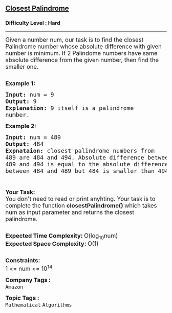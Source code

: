 <h2><a href="https://www.geeksforgeeks.org/problems/closest-palindrome4519/1?page=2&difficulty=Hard&sortBy=submissions">Closest Palindrome</a></h2><h3>Difficulty Level : Hard</h3><hr><div class="problems_problem_content__Xm_eO"><p><span style="font-size:18px">Given a number num,&nbsp;our task is to find the closest Palindrome number whose absolute difference with given number is minimum. If 2 Palindome numbers have same absolute difference from the given number, then find&nbsp;the smaller one.</span><br>
&nbsp;</p>

<p><span style="font-size:18px"><strong>Example 1:</strong></span></p>

<pre><span style="font-size:18px"><strong>Input: </strong>num = 9
<strong>Output: </strong>9
<strong>Explanation: </strong>9 itself is a palindrome
number.</span>
</pre>

<p><span style="font-size:18px"><strong>Example 2:</strong></span></p>

<pre><span style="font-size:18px"><strong>Input: </strong>num = 489
<strong>Output: </strong>484
<strong>Expnataion: </strong>closest palindrome numbers from
489 are 484 and 494. Absolute difference between
489 and 494 is equal to the absolute difference
between 484 and 489 but 484 is smaller than 494.</span>
</pre>

<p>&nbsp;</p>

<p><span style="font-size:18px"><strong>Your Task:</strong><br>
You don't need to read or print anyhting. Your task is to complete the function&nbsp;<strong>closestPalindrome()&nbsp;</strong>which takes num as input parameter and returns the closest palindrome.</span><br>
&nbsp;</p>

<p><span style="font-size:18px"><strong>Expected Time Complexity:&nbsp;</strong>O(log<sub>10</sub>num)<br>
<strong>Expected Space Complexity:&nbsp;</strong>O(1)</span><br>
&nbsp;</p>

<p><span style="font-size:18px"><strong>Constraints:</strong><br>
1 &lt;= num &lt;= 10<sup>14</sup></span></p>
</div><p><span style=font-size:18px><strong>Company Tags : </strong><br><code>Amazon</code>&nbsp;<br><p><span style=font-size:18px><strong>Topic Tags : </strong><br><code>Mathematical</code>&nbsp;<code>Algorithms</code>&nbsp;